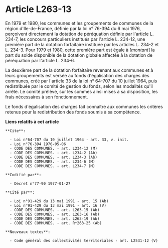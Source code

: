 # Article L263-13

En 1979 et 1980, les communes et les groupements de communes de la région d'Ile-de-France, définie par la loi n° 76-394 du 6
mai 1976, perçoivent directement la dotation de péréquation définie par l'article L. 234-7, les concours particuliers
institués par l'article L. 234-12, une première part de la dotation forfaitaire instituée par les articles L. 234-2 et L.
234-3. Pour 1979 et 1980, cette première part est égale à [*montant*] la part du solde disponible de la dotation globale
affectée à la dotation de péréquation par l'article L. 234-6.

La deuxième part de la dotation forfaitaire revenant aux communes et à leurs groupements est versée au fonds d'égalisation
des charges des communes, créé par l'article 33 de la loi n° 64-707 du 10 juillet 1964, puis redistribuée par le comité de
gestion du fonds, selon les modalités qu'il arrête. Le comité prélève, sur les sommes ainsi mises à sa disposition, les frais
nécessaires à son fonctionnement.

Le fonds d'égalisation des charges fait connaître aux communes les critères retenus pour la redistribution des fonds soumis à
sa compétence.

**Liens relatifs à cet article**

	**Cite**:

	  - Loi n°64-707 du 10 juillet 1964 - art. 33, v. init.
	  - Loi n°76-394 1976-05-06
	  - CODE DES COMMUNES. - art. L234-12 (M)
	  - CODE DES COMMUNES. - art. L234-2 (Ab)
	  - CODE DES COMMUNES. - art. L234-3 (Ab)
	  - CODE DES COMMUNES. - art. L234-6 (M)
	  - CODE DES COMMUNES. - art. L234-7 (M)

	**Codifié par**:

	  - Décret n°77-90 1977-01-27

	**Cité par**:

	  - Loi n°91-429 du 13 mai 1991 - art. 15 (Ab)
	  - Loi n°91-429 du 13 mai 1991 - art. 16 (V)
	  - CODE DES COMMUNES. - art. L263-15 (Ab)
	  - CODE DES COMMUNES. - art. L263-16 (Ab)
	  - CODE DES COMMUNES. - art. L263-19 (Ab)
	  - CODE DES COMMUNES. - art. R*263-25 (Ab)

	**Nouveaux textes**:

	  - Code général des collectivités territoriales - art. L2531-12 (V)
